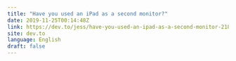 ```yaml
---
title: "Have you used an iPad as a second monitor?"
date: 2019-11-25T00:14:48Z
link: https://dev.to/jess/have-you-used-an-ipad-as-a-second-monitor-218g?utm_medium=RSS&utm_source=news.12bit.vn
site: dev.to
language: English
draft: false
---
```

